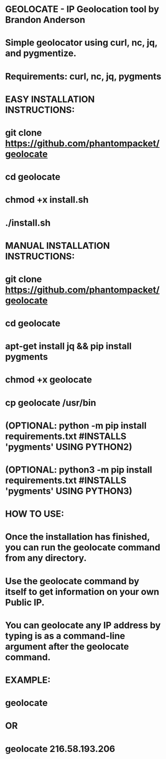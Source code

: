 # GEOLOCATE - IP Geolocation tool by Brandon Anderson
# Simple geolocator using curl, nc, jq, and pygmentize. 
#
#
# Requirements: curl, nc, jq, pygments
#
#
# EASY INSTALLATION INSTRUCTIONS:
# git clone https://github.com/phantompacket/geolocate
# cd geolocate
# chmod +x install.sh
# ./install.sh
#
#
# MANUAL INSTALLATION INSTRUCTIONS:
# git clone https://github.com/phantompacket/geolocate
# cd geolocate
# apt-get install jq && pip install pygments
# chmod +x geolocate
# cp geolocate /usr/bin
# (OPTIONAL: python -m pip install requirements.txt     #INSTALLS 'pygments' USING PYTHON2)
# (OPTIONAL: python3 -m pip install requirements.txt    #INSTALLS 'pygments' USING PYTHON3)
#
#
# HOW TO USE:
# Once the installation has finished, you can run the geolocate command from any directory.
# Use the geolocate command by itself to get information on your own Public IP.
# You can geolocate any IP address by typing is as a command-line argument after the geolocate command.
# 
# EXAMPLE:
# geolocate
# OR
# geolocate 216.58.193.206


